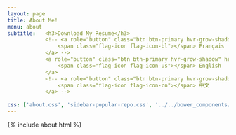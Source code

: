 ```yaml
---
layout: page
title: About Me!
menu: about
subtitle:   <h3>Download My Resume</h3>
            <!-- <a role="button" class="btn btn-primary hvr-grow-shadow" href="/assets/files/CV_Chuan_Dong_FR.pdf" target="_blanks">
                <span class="flag-icon flag-icon-bl"></span> Français
            </a> -->
            <a role="button" class="btn btn-primary hvr-grow-shadow" href="/assets/files/Wang-Zhanpeng-Resume.pdf" target="_blanks">
                <span class="flag-icon flag-icon-us"></span> English
            </a>
            <!-- <a role="button" class="btn btn-primary hvr-grow-shadow" href="/assets/files/CV_Chuan_Dong_FR.pdf" target="_blanks">
                <span class="flag-icon flag-icon-cn"></span> 中文
            </a> -->
                            
css: ['about.css', 'sidebar-popular-repo.css', '../../bower_components/flag-icon-css/css/flag-icon.min.css']
---
```


{% include about.html %}